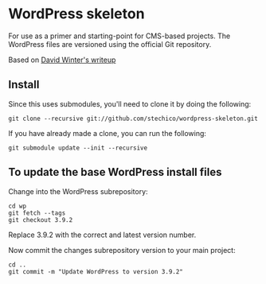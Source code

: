 # WordPress skeleton
For use as a primer and starting-point for CMS-based projects. The WordPress files are versioned using the official Git repository.

Based on [David Winter's writeup](http://davidwinter.me/articles/2012/04/09/install-and-manage-wordpress-with-git/)


## Install

Since this uses submodules, you'll need to clone it by doing the following:

	git clone --recursive git://github.com/stechico/wordpress-skeleton.git

If you have already made a clone, you can run the following:

	git submodule update --init --recursive



## To update the base WordPress install files

Change into the WordPress subrepository:

	cd wp
	git fetch --tags
	git checkout 3.9.2


Replace 3.9.2 with the correct and latest version number.

Now commit the changes subrepository version to your main project:

	cd ..
	git commit -m "Update WordPress to version 3.9.2"

